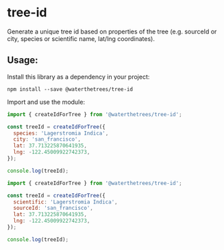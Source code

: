 # tree-id
Generate a unique tree id based on properties of the tree (e.g. sourceId or city, species or scientific name, lat/lng coordinates).

## Usage:

Install this library as a dependency in your project:

```shell
npm install --save @waterthetrees/tree-id
```

Import and use the module:

```js
import { createIdForTree } from '@waterthetrees/tree-id';

const treeId = createIdForTree({
  species: 'Lagerstromia Indica',
  city: 'san_francisco',
  lat: 37.713225870641935,
  lng: -122.45009922742373,
});

console.log(treeId);
```

```js
import { createIdForTree } from '@waterthetrees/tree-id';

const treeId = createIdForTree({
  scientific: 'Lagerstromia Indica',
  sourceId: 'san_francisco',
  lat: 37.713225870641935,
  lng: -122.45009922742373,
});

console.log(treeId);
```